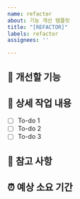```yaml
---
name: refactor
about: 기능 개선 템플릿
title: "[REFACTOR]"
labels: refactor
assignees: ''

---
```


## 🤷 개선할 기능

## 🔨 상세 작업 내용

- [ ] To-do 1
- [ ] To-do 2
- [ ] To-do 3

## 📄 참고 사항
<!-- 추가하고 싶은 내용이 있다면 적어주세요 -->

## ⏰ 예상 소요 기간
<!-- 기능을 추가할 때 걸릴 예상 시간을 적어주세요 -->
